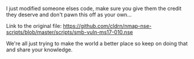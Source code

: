 I just modified someone elses code, make sure you give them the credit they deserve and don't pawn this off as your own... 

Link to the original file: https://github.com/cldrn/nmap-nse-scripts/blob/master/scripts/smb-vuln-ms17-010.nse

We're all just trying to make the world a better place so keep on doing that and share your knowledge.
